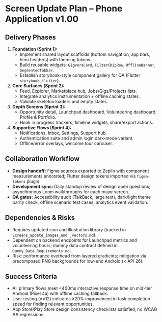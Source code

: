 # Screen Update Plan – Phone Application v1.00

## Delivery Phases
1. **Foundation (Sprint 1):**
   - Implement shared layout scaffolds (bottom navigation, app bars, hero headers) with theming tokens.
   - Build reusable widgets: `GigvoraCard`, `FilterChipRow`, `OfflineBanner`, `SegmentedTabBar`.
   - Establish storybook-style component gallery for QA (Flutter `storybook_flutter`).
2. **Core Surfaces (Sprint 2):**
   - Feed, Explorer, Marketplace hub, Jobs/Gigs/Projects lists.
   - Integrate analytics instrumentation + offline caching states.
   - Validate skeleton loaders and empty states.
3. **Depth Screens (Sprint 3):**
   - Opportunity detail, Launchpad dashboard, Volunteering dashboard, Profile & Portfolio.
   - Hook in progress trackers, timeline widgets, share/export actions.
4. **Supportive Flows (Sprint 4):**
   - Notifications, Inbox, Settings, Support hub.
   - Authentication suite and admin login dark-mode variant.
   - Offline/error overlays, welcome tour carousel.

## Collaboration Workflow
- **Design handoff:** Figma sources exported to Zeplin with component measurements annotated; Flutter design tokens imported via `figma-tokens` plugin.
- **Development sync:** Daily standup review of design open questions; asynchronous Loom walkthroughs for each major screen.
- **QA gates:** Accessibility audit (TalkBack, large text), dark/light theme parity check, offline scenario test cases, analytics event validation.

## Dependencies & Risks
- Requires updated icon and illustration library (tracked in `Screens_update_images_and _vectors.md`).
- Dependent on backend endpoints for Launchpad metrics and volunteering hours; dummy data contract defined in `Dummy_Data_Requirements.md`.
- Risk: performance overhead from layered gradients; mitigation via precomposed PNG backgrounds for low-end Android (< API 26).

## Success Criteria
- All primary flows meet <400ms interactive response time on mid-tier Android (Pixel 4a) with offline caching fallback.
- User testing (n=12) indicates ≥20% improvement in task completion speed for finding relevant opportunities.
- App Store/Play Store design consistency checklists satisfied, no WCAG AA regressions.
